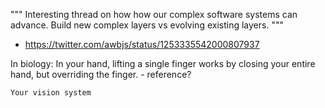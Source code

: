 """
Interesting thread on how how our complex software systems can advance.  Build new complex layers vs evolving existing layers.
"""

- <https://twitter.com/awbjs/status/1253335542000807937>


In biology:
    In your hand, lifting a single finger works by
    closing your entire hand, but overriding the finger.
    - reference?

    Your vision system

